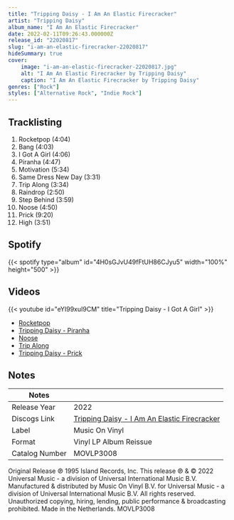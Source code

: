 ```yaml
---
title: "Tripping Daisy - I Am An Elastic Firecracker"
artist: "Tripping Daisy"
album_name: "I Am An Elastic Firecracker"
date: 2022-02-11T09:26:43.000000Z
release_id: "22020817"
slug: "i-am-an-elastic-firecracker-22020817"
hideSummary: true
cover:
    image: "i-am-an-elastic-firecracker-22020817.jpg"
    alt: "I Am An Elastic Firecracker by Tripping Daisy"
    caption: "I Am An Elastic Firecracker by Tripping Daisy"
genres: ["Rock"]
styles: ["Alternative Rock", "Indie Rock"]
---
```


## Tracklisting
1. Rocketpop (4:04)
2. Bang (4:03)
3. I Got A Girl (4:06)
4. Piranha (4:47)
5. Motivation (5:34)
6. Same Dress New Day (3:31)
7. Trip Along (3:34)
8. Raindrop (2:50)
9. Step Behind (3:59)
10. Noose (4:50)
11. Prick (9:20)
12. High (3:51)


## Spotify
{{< spotify type="album" id="4H0sGJvU49fFtUH86CJyu5" width="100%" height="500" >}}



## Videos
{{< youtube id="eYI99xuI9CM" title="Tripping Daisy - I Got A Girl" >}}
- [Rocketpop](https://www.youtube.com/watch?v=kpx5YaRm0hs)
- [Tripping Daisy - Piranha](https://www.youtube.com/watch?v=_-JPNvS5yJA)
- [Noose](https://www.youtube.com/watch?v=ltSu-V_QPDY)
- [Trip Along](https://www.youtube.com/watch?v=Hd9AQ_a8uXY)
- [Tripping Daisy - Prick](https://www.youtube.com/watch?v=iwBWEjPX0qk)

## Notes
| Notes          |             |
| ---------------| ----------- |
| Release Year   | 2022 |
| Discogs Link   | [Tripping Daisy - I Am An Elastic Firecracker](https://www.discogs.com/release/22020817-Tripping-Daisy-I-Am-An-Elastic-Firecracker) |
| Label          | Music On Vinyl |
| Format         | Vinyl LP Album Reissue |
| Catalog Number | MOVLP3008 |

Original Release ℗ 1995 Island Records, Inc.
This release ℗ & © 2022 Universal Music - a division of Universal International Music B.V. Manufactured &
distributed by Music On Vinyl B.V. for Universal Music - a division of Universal International Music B.V.
All rights reserved. Unauthorized copying, hiring, lending, public performance & broadcasting 
prohibited. Made in the Netherlands. MOVLP3008
